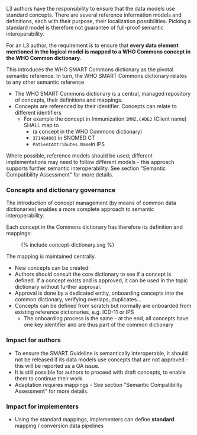 L3 authors have the responsibility to ensure that the data models use standard concepts.
There are several reference information models and definitions, each with their purpose, their localization possibilities. Picking a standard model is therefore not guarantee of full-proof semantic interoperability.  

For an L3 author, the requirement is to ensure that **every data element mentioned in the logical model is mapped to a WHO Commons concept in the WHO Common dictionary**.

This introduces the WHO SMART Commons dictionary as the pivotal semantic reference. In turn, the WHO SMART Commons dictionary relates to any other semantic reference

* The WHO SMART Commons dictionary is a central, managed repository of concepts, their definitions and mappings.
* Concepts are referenced by their identifier. Concepts can relate to different identifiers
  * For example the concept in Immunization `IMMZ.C#DE2` (Client name) SHALL map to
    * (a concept in the WHO Commons dictionary)
    * `371484003` in SNOMED CT
    * `PatientAttributes.Name`in IPS
  
Where possible, reference models should be used; different implementations may need to follow different models - this approach supports further semantic interoperability.
See section "Semantic Compatibility Assessment" for more details.

### Concepts and dictionary governance
The introduction of concept management (by means of common data dictionaries) enables a more complete approach to semantic interoperability.

Each concept in the Commons dictionary has therefore its definition and mappings:
<figure style = "width:25em">
  {% include concept-dictionary.svg %}
</figure>


The mapping is maintained centrally.

* New concepts can be created:
* Authors should consult the core dictionary to see if a concept is defined. If a concept exists and is approved, it can be used in the topic dictionary without further approval.
* Approval is done by a dedicated entity, onboarding concepts into the common dictionary, verifying overlaps, duplicates...
* Concepts can be defined from scratch but normally are onboarded from existing reference dictionaries, e.g. ICD-11 or IPS
  * The onboarding process is the same - at the end, all concepts have one key identifier and are thus part of the common dictionary


### Impact for authors

* To ensure the SMART Guideline is semantically interoperable, it should not be released if its data models use concepts that are not approved - this will be reported as a QA issue.
* It is still possible for authors to proceed with draft concepts, to enable them to continue their work.
* Adaptation requires mappings - See section "Semantic Compatibility Assessment" for more details.


### Impact for implementers
* Using the standard mappings, implementers can define **standard** mapping / conversion data pipelines